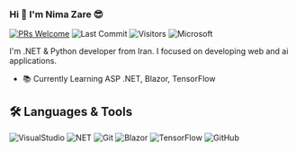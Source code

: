 ### Hi 👋 I'm Nima Zare 😎

[![PRs Welcome](https://img.shields.io/badge/Title-Developer-orange.svg?style=for-the-badge&&logo=github)](https://github.com/NimaZare)
<img alt="Last Commit" src="https://img.shields.io/github/last-commit/NimaZare/NimaZare?style=for-the-badge&logo=markdown&label=LAST+UPDATE&color=blue">
![Visitors](https://komarev.com/ghpvc/?username=NimaZare&style=for-the-badge&color=green)
![Microsoft](https://img.shields.io/badge/Microsoft-My%20Love%20%E2%9D%A4-red?style=for-the-badge&logo=microsoft)


I'm .NET & Python developer from Iran.
I focused on developing web and ai applications.
- 📚 Currently Learning ASP .NET, Blazor, TensorFlow

## 🛠️ Languages & Tools
![VisualStudio](https://img.shields.io/badge/-Visual%20Studio-1F305E?style=for-the-badge&logo=visualstudio)
![NET](https://img.shields.io/badge/-.NET-FE6F5E?style=for-the-badge&logo=dotnet&logoColor=black)
![Git](https://img.shields.io/badge/-Git-7BA05B?style=for-the-badge&logo=git&logoColor=%23ffffff)
![Blazor](https://img.shields.io/badge/-Blazor-blueviolet?style=for-the-badge&logo=blazor)
![TensorFlow](https://img.shields.io/badge/TensorFlow-008B8B?style=for-the-badge&logo=tensorflow)
![GitHub](https://img.shields.io/badge/-GitHub-FFD700?style=for-the-badge&logo=github)
